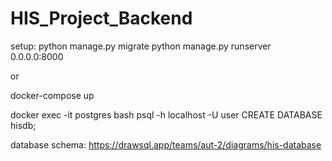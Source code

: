 # HIS_Project_Backend

setup:
python manage.py migrate
python manage.py runserver 0.0.0.0:8000

or

docker-compose up

docker exec -it postgres bash
psql -h localhost -U user
CREATE DATABASE hisdb;


database schema:
https://drawsql.app/teams/aut-2/diagrams/his-database